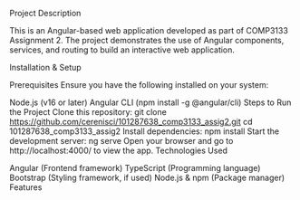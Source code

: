 Project Description

This is an Angular-based web application developed as part of COMP3133 Assignment 2. The project demonstrates the use of Angular components, services, and routing to build an interactive web application.

Installation & Setup

Prerequisites
Ensure you have the following installed on your system:

Node.js (v16 or later)
Angular CLI (npm install -g @angular/cli)
Steps to Run the Project
Clone this repository:
git clone https://github.com/cerenisci/101287638_comp3133_assig2.git
cd 101287638_comp3133_assig2
Install dependencies:
npm install
Start the development server:
ng serve
Open your browser and go to http://localhost:4000/ to view the app.
Technologies Used

Angular (Frontend framework)
TypeScript (Programming language)
Bootstrap (Styling framework, if used)
Node.js & npm (Package manager)
Features





